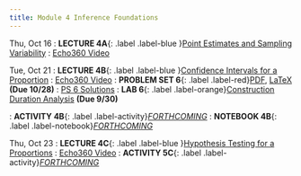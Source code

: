 ```yaml
---
title: Module 4 Inference Foundations
---
```


Thu, Oct 16
: **LECTURE 4A**{: .label .label-blue }[Point Estimates and Sampling Variability](/assets/lectures/M4-Inference-Foundations/M4a-Point-Estimates-Sampling-Variability-Handout.pdf)
  :  [Echo360 Video](#)

Tue, Oct 21
: **LECTURE 4B**{: .label .label-blue }[Confidence Intervals for a Proportion](/assets/lectures/M4-Inference-Foundations/M4b-Confidence-Intervals-for-Proportion-Handout.pdf)
  :  [Echo360 Video](#)
: **PROBLEM SET 6**{: .label .label-red}[PDF](/assets/problem-sets/PS6.pdf), [LaTeX](/assets/problem-sets/PS6.tex)  **(Due 10/28)** 
  : [PS 6 Solutions](#)
: **LAB 6**{: .label .label-orange}[Construction Duration Analysis](https://colab.research.google.com/drive/10xTO42eiNHhDp4hN_BU8ZnZ6a5wYOozH?usp=sharing) **(Due 9/30)**

: **ACTIVITY 4B**{: .label .label-activity}[*FORTHCOMING*](https://umamherst.instructure.com/courses/31233/external_tools/326)
: **NOTEBOOK 4B**{: .label .label-notebook}[*FORTHCOMING*](#)  

Thu, Oct 23
: **LECTURE 4C**{: .label .label-blue }[Hypothesis Testing for a Proportions](/assets/lectures/M3-Probability-Distributions/M3c-Lognormal-Exponential-Distributions-Handout.pdf)
  :  [Echo360 Video](#)
: **ACTIVITY 5C**{: .label .label-activity}[*FORTHCOMING*](#)